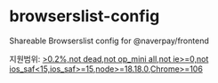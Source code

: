 # browserslist-config

Shareable Browserslist config for @naverpay/frontend

지원범위: [>0.2%,not dead,not op_mini all,not ie>=0,not ios_saf<15,ios_saf>=15,node>=18.18.0,Chrome>=106](https://browsersl.ist/#q=%3E0.2%25%2Cnot+dead%2Cnot+op_mini+all%2Cnot+ie%3E%3D0%2Cnot+ios_saf%3C15%2Cios_saf%3E%3D15%2Cnode%3E%3D18.18.0%2CChrome%3E%3D106&region=KR)
